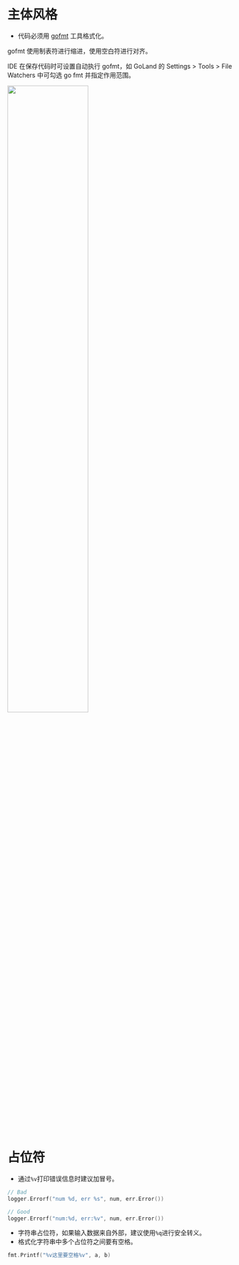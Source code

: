 # 主体风格
- 代码必须用 [gofmt](https://pkg.go.dev/cmd/gofmt) 工具格式化。

gofmt 使用制表符进行缩进，使用空白符进行对齐。

IDE 在保存代码时可设置自动执行 gofmt，如 GoLand 的 Settings > Tools > File Watchers 中可勾选 go fmt 并指定作用范围。

<img src="https://img-blog.csdnimg.cn/98835a5e1c62410fa68b430bbce58681.png" width="60%"/>

# 占位符
- 通过`%v`打印错误信息时建议加冒号。

```go
// Bad
logger.Errorf("num %d, err %s", num, err.Error())

// Good
logger.Errorf("num:%d, err:%v", num, err.Error())
```
- 字符串占位符，如果输入数据来自外部，建议使用`%q`进行安全转义。
- 格式化字符串中多个占位符之间要有空格。

```go
fmt.Printf("%v这里要空格%v", a, b)
```